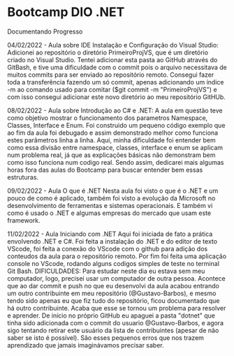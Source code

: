 # Bootcamp DIO .NET
Documentando Progresso

04/02/2022 - Aula sobre IDE Instalação e Configuração do Visual Studio:
  Adicionei ao repositório o diretório PrimeiroProjVS, que é um diretório criado no Visual Studio. Tentei adicionar esta pasta ao GitHub através do GitBash, e tive uma dificuldade com o commit pois o arquivo necessitava de muitos commits para ser enviado ao repositório remoto. Consegui fazer toda a transferência fazendo um só commit, apenas adicionando um índice -m ao comando usado para comitar ($git commit -m "PrimeiroProjVS") e com isso consegui adicionar este novo diretório ao meu repositório GitHUb.

08/02/2022 - Aula sobre Introdução ao C# e .NET:
	A aula em questão teve como objetivo mostrar o funcionamento dos parametros Namespace, Classes, Interface e Enum. Foi construido um pequeno código exemplo que ao fim da aula foi debugado e assim demonstrado melhor como funciona estes parâmetros linha a linha. Aqui, minha dificuldade foi entender bem como essa divisão entre namespace, classes, interface e enum se aplicam num problema real, já que as explicações básicas não demonstram bem como isso funciona num codigo real. Sendo assim, dedicarei mais algumas horas fora das aulas do Bootcamp para buscar entender bem essas estruturas.

09/02/2022 - Aula O que é .NET
	Nesta aula foi visto o que é o .NET e um pouco de como é aplicado, também foi visto a evolução da Microsoft no desenvolvimento de ferramentas e sistemas operacionais. E também vi como é usado o .NET e algumas empresas do mercado que usam este framework.

11/02/2022 - Aula Iniciando com .NET
	Aqui foi iniciada de fato a prática envolvendo .NET e C#. Foi feita a instalação do .NET e do editor de texto VScode, foi feita a conexão do VScode com o github para adição dos conteudos da aula para o repositório remoto. Por fim foi feita uma aplicação console no VScode, rodando alguns codigos simples de teste no terminal Git Bash.
	DIFICULDADES: Para estudar neste dia eu estava sem meu computador, logo, precisei usar um computador de outra pessoa. Acontece que ao dar commit e push no que eu desenvolvi da aula acabou entrando um outro contribuinte em meu repositório (@Gustavo-Barbos), e mesmo tendo sido apenas eu que fiz tudo do repositório, ficou documentado que há outro contribuinte. Acaba que esse se tornou um problema para resolver e aprender. De início no próprio GitHub eu apaguei a pasta "dotnet" que tinha sido adicionada com o commit do usuario @Gustavo-Barbos, e agora sigo tentando retirar este usuário da lista de contribuintes (apesar de não saber se isto é possível). São esses pequenos erros que nos trazem aprendizado que jamais imaginávamos precisar saber.
